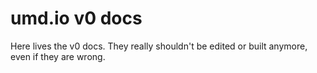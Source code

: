 # umd.io v0 docs

Here lives the v0 docs. They really shouldn't be edited or built anymore, even if they are wrong.
